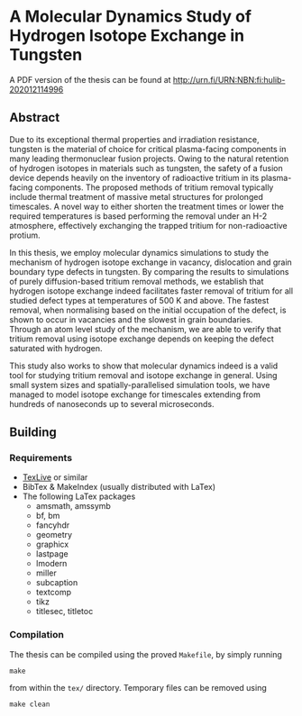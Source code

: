 # A Molecular Dynamics Study of Hydrogen Isotope Exchange in Tungsten

A PDF version of the thesis can be found at http://urn.fi/URN:NBN:fi:hulib-202012114996

## Abstract
Due to its exceptional thermal properties and irradiation resistance, tungsten is the material of choice for critical plasma-facing components in many leading thermonuclear fusion projects.
Owing to the natural retention of hydrogen isotopes in materials such as tungsten, the safety of a fusion device depends heavily on the inventory of radioactive tritium in its plasma-facing components. 
The proposed methods of tritium removal typically include thermal treatment of massive metal structures for prolonged timescales.
A novel way to either shorten the treatment times or lower the required temperatures is based performing the removal under an H-2 atmosphere, effectively exchanging the trapped tritium for non-radioactive protium. 

In this thesis, we employ molecular dynamics simulations to study the mechanism of hydrogen isotope exchange in vacancy, dislocation and grain boundary type defects in tungsten.
By comparing the results to simulations of purely diffusion-based tritium removal methods, we establish that hydrogen isotope exchange indeed facilitates faster removal of tritium for all studied defect types at temperatures of 500 K and above.
The fastest removal, when normalising based on the initial occupation of the defect, is shown to occur in vacancies and the slowest in grain boundaries.   
Through an atom level study of the mechanism, we are able to verify that tritium removal using isotope exchange depends on keeping the defect saturated with hydrogen.

This study also works to show that molecular dynamics indeed is a valid tool for studying tritium removal and isotope exchange in general. 
Using small system sizes and spatially-parallelised simulation tools, we have managed to model isotope exchange for timescales extending from hundreds of nanoseconds up to several microseconds.

## Building

### Requirements
- [TexLive](https://www.tug.org/texlive/) or similar
- BibTex & MakeIndex (usually distributed with LaTex)
- The following LaTex packages
	- amsmath, amssymb
	- bf, bm
	- fancyhdr
	- geometry
	- graphicx
	- lastpage
	- lmodern
	- miller
	- subcaption
	- textcomp
	- tikz
	- titlesec, titletoc

### Compilation
The thesis can be compiled using the proved `Makefile`, by simply running
```
make
```
from within the `tex/` directory. Temporary files can be removed using
```
make clean
```
